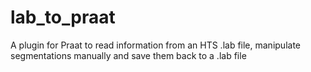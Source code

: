 # lab_to_praat
A plugin for Praat to read information from an HTS .lab file, manipulate segmentations manually and save them back to a .lab file
